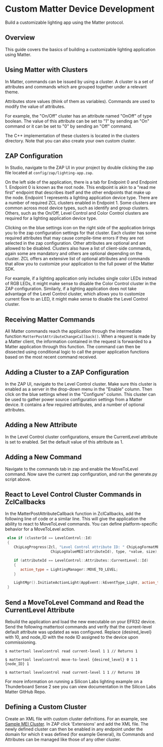 # Custom Matter Device Development

Build a customizable lighting app using the Matter protocol.

## Overview

This guide covers the basics of building a customizable lighting application
using Matter.

## Using Matter with Clusters

In Matter, commands can be issued by using a cluster. A cluster is a set of
attributes and commands which are grouped together under a relevant theme.

Attributes store values (think of them as variables). Commands are used to
modify the value of attributes.

For example, the "On/Off" cluster has an attribute named "OnOff" of type
boolean. The value of this attribute can be set to "1" by sending an "On"
command or it can be set to "0" by sending an "Off" command.

The C++ implementation of these clusters is located in the clusters directory.
Note that you can also create your own custom cluster.

## ZAP Configuration

In Studio, navigate to the ZAP UI in your project by double clicking the zap file
located at `config/zap/lighting-app.zap`.

On the left side of the application, there is a tab for Endpoint 0 and
Endpoint 1. Endpoint 0 is known as the root node. This endpoint is akin to a
"read me first" endpoint that describes itself and the other endpoints that make
up the node. Endpoint 1 represents a lighting application device type. There are
a number of required ZCL clusters enabled in Endpoint 1. Some clusters are
common across most device types, such as identify and group clusters. Others,
such as the On/Off, Level Control and Color Control clusters are required for a
lighting application device type.

Clicking on the blue settings icon on the right side of the application
brings you to the zap configuration settings for that cluster. Each cluster
has some required attributes that may cause compile-time errors if they are not
selected in the zap configuration. Other attributes are optional and are allowed
to be disabled. Clusters also have a list of client-side commands, again some
are mandatory and others are optional depending on the cluster. ZCL offers an
extensive list of optional attributes and commands that allow you to customize
your application to the full power of the Matter SDK.

For example, if a lighting application only includes
single color LEDs instead of RGB LEDs, it might make sense to disable the Color
Control cluster in the ZAP configuration. Similarly, if a
lighting application does not take advantage of the Level Control cluster,
which allows you to customize current flow to an LED, it might make sense to
disable the Level Control cluster.

## Receiving Matter Commands

All Matter commands reach the application through the intermediate function
`MatterPostAttributeChangeCallback()`. When a request is made by a Matter client,
the information contained in the request is forwarded to a Matter application
through this function. The command can then be dissected using conditional logic
to call the proper application functions based on the most recent command
received.

## Adding a Cluster to a ZAP Configuration

In the ZAP UI, navigate to the Level Control cluster. Make sure this cluster is
enabled as a server in the drop-down menu in the "Enable" column. Then click on
the blue settings wheel in the "Configure" column. This cluster can be used to
gather power source configuration settings from a Matter device. It contains a
few required attributes, and a number of optional attributes.

## Adding a New Attribute

In the Level Control cluster configurations, ensure the CurrentLevel attribute
is set to enabled. Set the default value of this attribute as 1.

## Adding a New Command

Navigate to the commands tab in zap and enable the MoveToLevel command. Now save
the current zap configuration, and run the generate.py script above.

## React to Level Control Cluster Commands in ZclCallbacks

In the MatterPostAttributeCallback function in ZclCallbacks, add the following
line of code or a similar line. This will give the application the ability to react to
MoveToLevel commands. You can define platform-specific behavior for a
MoveToLevel action.

   ```cpp
    else if (clusterId == LevelControl::Id)
    {
       ChipLogProgress(Zcl, "Level Control attribute ID: " ChipLogFormatMEI " Type: %u Value: %u, length %u",
                        ChipLogValueMEI(attributeId), type, *value, size);

       if (attributeId == LevelControl::Attributes::CurrentLevel::Id)
       {
          action_type = LightingManager::MOVE_TO_LEVEL;
       }

       LightMgr().InitiateActionLight(AppEvent::kEventType_Light, action_type, endpoint, *value);
    }
   ```

## Send a MoveToLevel Command and Read the CurrentLevel Attribute

Rebuild the application and load the new executable on your EFR32 device. Send
the following mattertool commands and verify that the current-level default
attribute was updated as was configured. Replace {desired_level} with 10, and
node_ID with the node ID assigned to the device upon commissioning.

```shell
$ mattertool levelcontrol read current-level 1 1 // Returns 1
```

```shell
$ mattertool levelcontrol move-to-level {desired_level} 0 1 1 {node_ID} 1
```

```shell
$ mattertool levelcontrol read current-level 1 1 // Returns 10
```

For more information on running a Silicon Labs lighting example on a Thunderboard Sense 2 see you can view documentation in the Silicon Labs Matter GitHub Repo.

## Defining a Custom Cluster

Create an XML file with custom cluster definitions. For an example, see [Sample MEI Cluster](https://github.com/project-chip/connectedhomeip/blob/master/src/app/zap-templates/zcl/data-model/chip/sample-mei-cluster.xml). In ZAP click 'Extensions' and add the XML file. The newly defined cluster can then be enabled in any endpoint under the domain for which it was defined (for example General), its Commands and Attributes can be managed like those of any other cluster.
